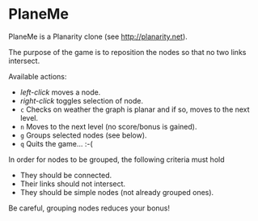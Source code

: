 PlaneMe
===========

PlaneMe is a Planarity clone (see <http://planarity.net>).

The purpose of the game is to reposition the nodes so that
no two links intersect. 

Available actions:
* *left-click* moves a node.
* *right-click* toggles selection of node.
* `c` Checks on weather the graph is planar and if so, moves to the next level.
* `n` Moves to the next level (no score/bonus is gained).
* `g` Groups selected nodes (see below).
* `q` Quits the game... :-(

In order for nodes to be grouped, the following criteria must hold
* They should be connected.
* Their links should not intersect.
* They should be simple nodes (not already grouped ones).

Be careful, grouping nodes reduces your bonus!
